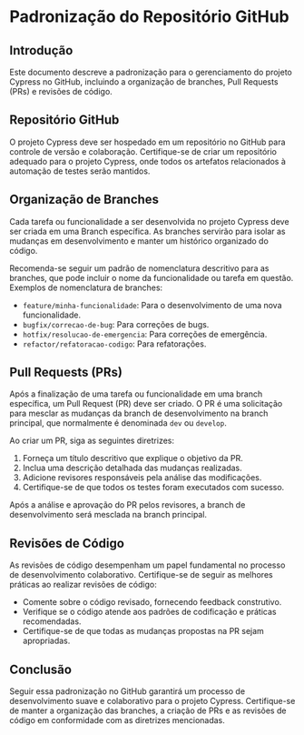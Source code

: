 # Padronização do Repositório GitHub

## Introdução

Este documento descreve a padronização para o gerenciamento do projeto Cypress no GitHub, incluindo a organização de branches, Pull Requests (PRs) e revisões de código.

## Repositório GitHub

O projeto Cypress deve ser hospedado em um repositório no GitHub para controle de versão e colaboração. Certifique-se de criar um repositório adequado para o projeto Cypress, onde todos os artefatos relacionados à automação de testes serão mantidos.

## Organização de Branches

Cada tarefa ou funcionalidade a ser desenvolvida no projeto Cypress deve ser criada em uma Branch específica. As branches servirão para isolar as mudanças em desenvolvimento e manter um histórico organizado do código.

Recomenda-se seguir um padrão de nomenclatura descritivo para as branches, que pode incluir o nome da funcionalidade ou tarefa em questão. Exemplos de nomenclatura de branches:

- `feature/minha-funcionalidade`: Para o desenvolvimento de uma nova funcionalidade.
- `bugfix/correcao-de-bug`: Para correções de bugs.
- `hotfix/resolucao-de-emergencia`: Para correções de emergência.
- `refactor/refatoracao-codigo`: Para refatorações.

## Pull Requests (PRs)

Após a finalização de uma tarefa ou funcionalidade em uma branch específica, um Pull Request (PR) deve ser criado. O PR é uma solicitação para mesclar as mudanças da branch de desenvolvimento na branch principal, que normalmente é denominada `dev` ou `develop`.

Ao criar um PR, siga as seguintes diretrizes:

1. Forneça um título descritivo que explique o objetivo da PR.
2. Inclua uma descrição detalhada das mudanças realizadas.
3. Adicione revisores responsáveis pela análise das modificações.
4. Certifique-se de que todos os testes foram executados com sucesso.

Após a análise e aprovação do PR pelos revisores, a branch de desenvolvimento será mesclada na branch principal.

## Revisões de Código

As revisões de código desempenham um papel fundamental no processo de desenvolvimento colaborativo. Certifique-se de seguir as melhores práticas ao realizar revisões de código:

- Comente sobre o código revisado, fornecendo feedback construtivo.
- Verifique se o código atende aos padrões de codificação e práticas recomendadas.
- Certifique-se de que todas as mudanças propostas na PR sejam apropriadas.

## Conclusão

Seguir essa padronização no GitHub garantirá um processo de desenvolvimento suave e colaborativo para o projeto Cypress. Certifique-se de manter a organização das branches, a criação de PRs e as revisões de código em conformidade com as diretrizes mencionadas.
